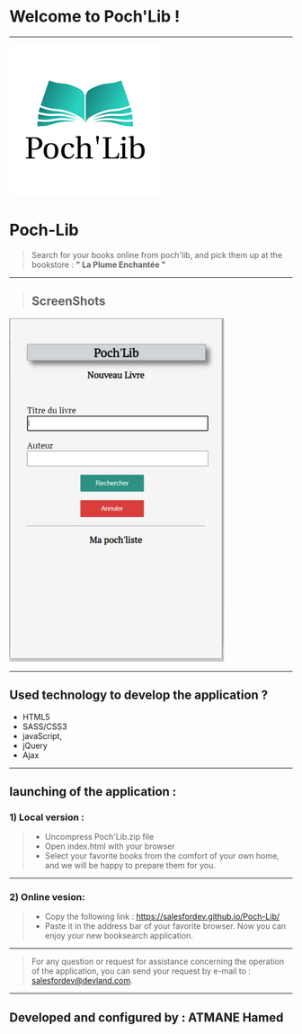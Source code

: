 # Welcome to Poch'Lib !
------
![Poch'Lib image](https://github.com/salesfordev/Poch-Lib/blob/beta/images/logo1.png)

# Poch-Lib
> Search for your books online from poch'lib, and pick them up at the bookstore : **" La Plume Enchantée "**
> 

-------------------------------------------------------------------------------------

>## ScreenShots
![Poch'Lib image](https://github.com/salesfordev/Poch-Lib/blob/beta/images/screen1.JPG)

--------------------------------------------------------------------------------------

##  Used technology to develop the application ?

- HTML5
- SASS/CSS3
- javaScript,
- jQuery
- Ajax

---------------------------------------------------------------------------------------
## launching of the application :
### 1) Local version :
> - Uncompress Poch'Lib.zip file
> - Open index.html with your browser
> - Select your favorite books from the comfort of your own home, and we will be happy to prepare them for you.
----------------
### 2) Online vesion:
> - Copy the following link :  https://salesfordev.github.io/Poch-Lib/
> - Paste it in the address bar of your favorite browser.
>  Now you can enjoy your new booksearch application.
-------------------------------------------------------------------------------------------
> For any question or request for assistance concerning the operation of the application, you can send your request by e-mail to : salesfordev@devland.com.
-------------------------------------------------------------------------------------------
## Developed and configured by : ATMANE Hamed
